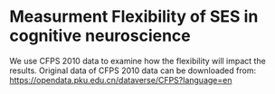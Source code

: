 # Measurment Flexibility of SES in cognitive neuroscience

We use CFPS 2010 data to examine how the flexibility will impact the results.
Original data of CFPS 2010 data can be downloaded from: https://opendata.pku.edu.cn/dataverse/CFPS?language=en
